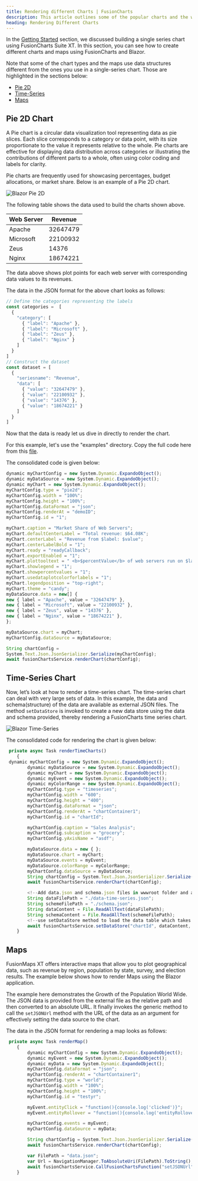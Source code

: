 ```yaml
---
title: Rendering different Charts | FusionCharts
description: This article outlines some of the popular charts and the way to render them with their respective data formats.
heading: Rendering Different Charts
---
```


In the [Getting Started](/getting-started/blazor/your-first-chart-using-blazor) section, we discussed building a single series chart using FusionCharts Suite XT. In this section, you can see how to create different charts and maps using FusionCharts and Blazor.

Note that some of the chart types and the maps use data structures different from the ones you use in a single-series chart. Those are highlighted in the sections below:

* [Pie 2D](/getting-started/blazor/rendering-different-charts-using-blazor#pie-2d)
* [Time-Series](/getting-started/blazor/rendering-different-charts-using-blazor#time-series)
* [Maps](/getting-started/blazor/rendering-different-charts-using-blazor#maps)

## Pie 2D Chart
A Pie chart is a circular data visualization tool representing data as pie slices. Each slice corresponds to a category or data point, with its size proportionate to the value it represents relative to the whole. Pie charts are effective for displaying data distribution across categories or illustrating the contributions of different parts to a whole, often using color coding and labels for clarity. 

Pie charts are frequently used for showcasing percentages, budget allocations, or market share. Below is an example of a Pie 2D chart.

![Blazor Pie 2D](/assets/images/blazor-chart-pie2d.png)

The following table shows the data used to build the charts shown above.

|  Web Server |  Revenue  |  
| ----------- | --------- | 
|  Apache     |  32647479 |  
|  Microsoft  |  22100932 |  
|  Zeus       |  14376    |  
|  Nginx      |  18674221 |  

The data above shows plot points for each web server with corresponding data values to its revenues. 

The data in the JSON format for the above chart looks as follows:

```javascript
// Define the categories representing the labels 
const categories =  [
  {
    "category": [
      { "label": "Apache" },
      { "label": "Microsoft" },
      { "label": "Zeus" },
      { "label": "Nginx" }
    ]
  }
]
// Construct the dataset  
const dataset = [
  {
    "seriesname": "Revenue",
    "data": [
      { "value": "32647479" },
      { "value": "22100932" },
      { "value": "14376" },
      { "value": "18674221" }
    ]
  }
]

```

Now that the data is ready let us dive in directly to render the chart. 

For this example, let's use the "examples" directory. Copy the full code here from this [file](https://github.com/fusioncharts/blazor-fusioncharts/blob/master/examples/demo/Pages/BarIn2D.razor).

The consolidated code is given below:

```javascript
dynamic myChartConfig = new System.Dynamic.ExpandoObject();
dynamic myDataSource = new System.Dynamic.ExpandoObject();
dynamic myChart = new System.Dynamic.ExpandoObject();
myChartConfig.type = "pie2d";
myChartConfig.width = "100%";
myChartConfig.height = "100%";
myChartConfig.dataFormat = "json";
myChartConfig.renderAt = "demoID";
myChartConfig.id = "1";

myChart.caption = "Market Share of Web Servers";
myChart.defaultCenterLabel = "Total revenue: $64.08K";
myChart.centerLabel = "Revenue from $label: $value";
myChart.centerLabelBold = "1";
myChart.ready = "readyCallback";
myChart.exportEnabled = "1";
myChart.plottooltext = " <b>$percentValue</b> of web servers run on $label servers";
myChart.showlegend = "1";
myChart.showpercentvalues = "1";
myChart.usedataplotcolorforlabels = "1";
myChart.legendposition = "top-right";
myChart.theme = "candy";
myDataSource.data = new[] {
new { label = "Apache", value = "32647479" },
new { label = "Microsoft", value = "22100932" },
new { label = "Zeus", value = "14376" },
new { label = "Nginx", value = "18674221" },
};

myDataSource.chart = myChart;
myChartConfig.dataSource = myDataSource;

String chartConfig =
System.Text.Json.JsonSerializer.Serialize(myChartConfig);
await fusionChartsService.renderChart(chartConfig);
```

## Time-Series Chart

Now, let’s look at how to render a time-series chart. The time-series chart can deal with very large sets of data. In this example, the data and schema(structure) of the data are available as external JSON files. The method `setDataStore` is invoked to create a new data store using the data and schema provided, thereby rendering a FusionCharts time series chart.

![Blazor Time-Series](/assets/images/blazor-chart-time-series.png)

The consolidated code for rendering the chart is given below:

```javascript
 private async Task renderTimeCharts()
    {
 dynamic myChartConfig = new System.Dynamic.ExpandoObject();
        dynamic myDataSource = new System.Dynamic.ExpandoObject();
        dynamic myChart = new System.Dynamic.ExpandoObject();
        dynamic myEvent = new System.Dynamic.ExpandoObject();
        dynamic myColorRange = new System.Dynamic.ExpandoObject();
        myChartConfig.type = "timeseries";
        myChartConfig.width = "600";
        myChartConfig.height = "400";
        myChartConfig.dataFormat = "json";
        myChartConfig.renderAt = "chartContainer1";
        myChartConfig.id = "chartId";

        myChartConfig.caption = "Sales Analysis";
        myChartConfig.subcaption = "grocery";
        myChartConfig.yAxisName = "asdf";

        myDataSource.data = new { };
        myDataSource.chart = myChart;
        myDataSource.events = myEvent;
        myDataSource.colorRange = myColorRange;
        myChartConfig.dataSource = myDataSource;
        String chartConfig = System.Text.Json.JsonSerializer.Serialize(myChartConfig);
        await fusionChartsService.renderChart(chartConfig);

        <!--Add data.json and schema.json files in wwwroot folder and add their respective paths here-->
        String dataFilePath = "./data-time-series.json";
        String schemeFilePath = "./schema.json";
        String dataContent = File.ReadAllText(dataFilePath);
        String schemaContent = File.ReadAllText(schemeFilePath);
        <!--use setDataStore method to load the data table which takes data and schema as input-->
        await fusionChartsService.setDataStore("chartId", dataContent, schemaContent);
    }
```

## Maps
FusionMaps XT offers interactive maps that allow you to plot geographical data, such as revenue by region, population by state, survey, and election results. The example below shows how to render Maps using the Blazor application. 

The example here demonstrates the Growth of the Population World Wide. The JSON data is provided from the external file as the relative path and then converted to an absolute URL. It finally invokes the generic method to call the `setJSONUrl` method with the URL of the data as an argument for effectively setting the data source to the chart.

The data in the JSON format for rendering a map looks as follows:
```javascript
 private async Task renderMap()
    {
        dynamic myChartConfig = new System.Dynamic.ExpandoObject();
        dynamic myEvent = new System.Dynamic.ExpandoObject();
        dynamic myData = new System.Dynamic.ExpandoObject();
        myChartConfig.dataFormat = "json";
        myChartConfig.renderAt = "chartContainer1";
        myChartConfig.type = "world";
        myChartConfig.width = "100%";
        myChartConfig.height = "100%";
        myChartConfig.id = "testyr";

        myEvent.entityClick = "function(){console.log('clicked')}";
        myEvent.entityRollover = "function(){console.log('entityRollover.......')}";

        myChartConfig.events = myEvent;
        myChartConfig.dataSource = myData;

        String chartConfig = System.Text.Json.JsonSerializer.Serialize(myChartConfig);
        await fusionChartsService.renderChart(chartConfig);

        var FilePath = "data.json";
        var Url = NavigationManager.ToAbsoluteUri(FilePath).ToString();
        await fusionChartsService.CallFusionChartsFunction("setJSONUrl", "testyr", Url);
    }
```
